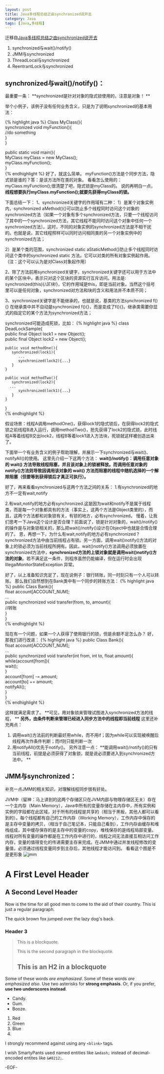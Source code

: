 ```yaml
---
layout: post
title: Java多线程总结之由synchronized说开去
category: Java
tags: [Java,多线程]
---
```


迁移自[Java多线程总结之由synchronized说开去](http://hellosure.iteye.com/blog/1121157)
1. synchronized与wait()/notify()
2. JMM与synchronized
3. ThreadLocal与synchronized
4. ReentrantLock与synchronized

## synchronized与wait()/notify()：
 
最重要一条： 
**synchronized是针对对象的隐式锁使用的，注意是对象！ **

举个小例子，该例子没有任何业务含义，只是为了说明synchronized的基本用法：

{% highlight java %}
Class MyClass(){  
  	synchronized void myFunction(){  
    		//do something  
  	}  
}  
  
public static void main(){  
  	MyClass myClass = new MyClass();  
  	myClass.myFunction();  
}  
{% endhighlight %}
好了，就这么简单。 
myFunction()方法是个同步方法，隐式锁是谁的？答：是该方法所在类的对象。 
看看怎么使用的：myClass.myFunction();很清楚了吧，隐式锁是myClass的。 
说的再明白一点，**线程想要执行myClass.myFunction();就要先获得myClass的锁。**

下面总结一下： 
1、synchronized关键字的作用域有二种： 
1）是某个对象实例内，synchronized aMethod(){}可以防止多个线程同时访问这个对象的synchronized方法（如果一个对象有多个synchronized方法，只要一个线程访问了其中的一个synchronized方法，其它线程不能同时访问这个对象中任何一个synchronized方法）。这时，不同的对象实例的synchronized方法是不相干扰的。也就是说，其它线程照样可以同时访问相同类的另一个对象实例中的synchronized方法； 

2）是某个类的范围，synchronized static aStaticMethod{}防止多个线程同时访问这个类中的synchronized static 方法。它可以对类的所有对象实例起作用。（注：这个可以认为是对Class对象起作用） 

2、除了方法前用synchronized关键字，synchronized关键字还可以用于方法中的某个区块中，表示只对这个区块的资源实行互斥访问。用法是: synchronized(this){/*区块*/}，它的作用域是this，即是当前对象。当然这个括号里可以是任何对象，synchronized对方法和块的含义和用法并不本质不同； 

3、synchronized关键字是不能继承的，也就是说，基类的方法synchronized f(){} 在继承类中并不自动是synchronized f(){}，而是变成了f(){}。继承类需要你显式的指定它的某个方法为synchronized方法； 

synchronized可能造成死锁，比如：
{% highlight java %}
class DeadLockSample{    
    public final Object lock1 = new Object();    
    public final Object lock2 = new Object();    
    
    public void methodOne(){    
       synchronized(lock1){    
          ...    
          synchronized(lock2){...}    
       }    
    }    
    
    public void methodTwo(){    
       synchronized(lock2){    
      ...    
          synchronized(lock1){...}    
       }    
    }    
}  
{% endhighlight %}

假设场景：线程A调用methodOne()，获得lock1的隐式锁后，在获得lock2的隐式锁之前线程B进入运行，调用methodTwo()，抢先获得了lock2的隐式锁，此时线程A等着线程B交出lock2，线程B等着lock1进入方法块，死锁就这样被创造出来了。 

下面举一个有业务含义的例子帮助理解，并展示一下synchronized与wait()、notifyAll()的使用。 
这里先介绍一下这两个方法： 
**wait()/notify()：调用任意对象的 wait() 方法导致线程阻塞，并且该对象上的锁被释放。而调用任意对象的notify()方法则导致因调用该对象的 wait() 方法而阻塞的线程中随机选择的一个解除阻塞（但要等到获得锁后才真正可执行）。** 

好了，再来看看synchronized与这两个方法之间的关系： 
1.有synchronized的地方不一定有wait,notify 

2.有wait,notify的地方必有synchronized.这是因为wait和notify不是属于线程类，而是每一个对象都具有的方法（事实上，这两个方法是Object类里的），而且，这两个方法都和对象锁有关，有锁的地方，必有synchronized。 
慢着，让我们思考一下Java这个设计是否合理？前面说了，锁是针对对象的，wait()/notify()的操作是与对象锁相关的，那么把wait()/notify()设计在Object中也就是合情合理的了。 
恩，再想一下，为什么有wait,notify的地方必有synchronized？ 
synchronized方法中由当前线程占有锁。另一方面，调用wait()notify()方法的对象上的锁必须为当前线程所拥有。因此，wait()notify()方法调用必须放置在synchronized方法中，**synchronized方法的上锁对象就是调用wait()notify()方法的对象**。若不满足这一条件，则程序虽然仍能编译，但在运行时会出现IllegalMonitorStateException 异常。 

好了，以上准备知识充足了，现在说例子：银行转账，同一时刻只有一个人可以转账。 
那么我们自然想到在Bank类中有一个同步的转账方法： 
{% highlight java %}
public Class Bank(){  
  float account[ACCOUNT_NUM];  
  ...  
  public synchronized void transfer(from, to, amount){  
    //转账  
  }  
}  
{% endhighlight %}

现在有一个问题，如果一个人获得了使用银行的锁，但是余额不足怎么办？ 
好，那我们进行改进： 
{% highlight java %}
public Class Bank(){  
  float account[ACCOUNT_NUM];  
  ...  
  public synchronized void transfer(int from, int to, float amount){  
    while(account[from]){  
      wait();  
    }  
    account[from] -= amount;  
    account[to] += amount;  
    notifyAll();  
  }  
}  
{% endhighlight %}

这样就满足需求了。 
**可见，用对象锁来管理试图进入synchronized方法的线程， **
**另外，由条件判断来管理已经进入同步方法中的线程即当前线程** 
这里还补充两点： 
1. 调用wait()方法前的判断最好用while，而不用if；因为while可以实现被唤醒后线程再次作条件判断；而if则只能判断一次 
2. 用notifyAll()优先于notify()。 
另外注意一点： 
**能调用wait()/notify()的只有当前线程，前提是必须获得了对象锁，就是说必须要进入到synchronized方法中。 **

## JMM与synchronized：
补充一点JMM的相关知识，对理解线程同步很有好处。 

JVM中（留神：马上讲到的这两个存储区只在JVM内部与物理存储区无关）存在一个主内存（Main Memory），Java中所有的变量存储在主内存中，所有实例和实例的字段都在此区域，对于所有的线程是共享的（相当于黑板，其他人都可以看到的）。每个线程都有自己的工作内存（Working Memory），工作内存中保存的是主存中变量的拷贝，（相当于自己笔记本，只能自己看到），工作内存由缓存和堆栈组成，其中缓存保存的是主存中的变量的copy，堆栈保存的是线程局部变量。线程对所有变量的操作都是在工作内存中进行的，线程之间无法直接互相访问工作内存，变量的值得变化的传递需要主存来完成。在JMM中通过并发线程修改的变量值，必须通过线程变量同步到主存后，其他线程才能访问到。 
看看这个图是不是更形象
![jmm](http://photo2.bababian.com/usr832855/upload1/20090614/sBtYKP1GU1okcV3oHvBCcWyO9WOwCsqaK9YtCbHK70RnhSeacQjf2Mg==.jpg "JMM")





A First Level Header
====================
A Second Level Header
---------------------

Now is the time for all good men to come to
the aid of their country. This is just a
regular paragraph.

The quick brown fox jumped over the lazy
dog's back.
### Header 3

> This is a blockquote.
> 
> This is the second paragraph in the blockquote.
>
> ## This is an H2 in a blockquote




Some of these words *are emphasized*.
Some of these words _are emphasized also_.
Use two asterisks for **strong emphasis**.
Or, if you prefer, __use two underscores instead__.




+ Candy.
+ Gum.
+ Booze.
 

1. Red
2. Green
3. Blue
4. 




I strongly recommend against using any `<blink>` tags.

I wish SmartyPants used named entities like `&mdash;`
instead of decimal-encoded entites like `&#8212;`.

-EOF-
